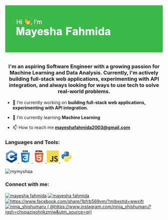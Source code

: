 <h1> 
<p align="center">
  <img src="./header.png" alt="Mayesha Fahmida" width="800"/>
</p> </h1>


<h3 align="center">I'm an aspiring Software Engineer with a growing passion for Machine Learning and Data Analysis. Currently, I'm actively building full-stack web applications, experimenting with API integration, and always looking for ways to use tech to solve real-world problems.</h3>                        

- 🔭 I’m currently working on **building full-stack web applications, experimenting with API integration.**

- 🌱 I’m currently learning **Machine Learning**
- 📫 How to reach me **mayeshafahmida2003@gmail.com**



<h3 align="left">Languages and Tools:</h3>
<p align="left"> <a href="https://www.w3schools.com/cpp/" target="_blank" rel="noreferrer"> <img src="https://raw.githubusercontent.com/devicons/devicon/master/icons/cplusplus/cplusplus-original.svg" alt="cplusplus" width="40" height="40"/> </a> <a href="https://www.w3schools.com/css/" target="_blank" rel="noreferrer"> <img src="https://raw.githubusercontent.com/devicons/devicon/master/icons/css3/css3-original-wordmark.svg" alt="css3" width="40" height="40"/> </a> <a href="https://www.w3.org/html/" target="_blank" rel="noreferrer"> <img src="https://raw.githubusercontent.com/devicons/devicon/master/icons/html5/html5-original-wordmark.svg" alt="html5" width="40" height="40"/> </a> <a href="https://developer.mozilla.org/en-US/docs/Web/JavaScript" target="_blank" rel="noreferrer"> <img src="https://raw.githubusercontent.com/devicons/devicon/master/icons/javascript/javascript-original.svg" alt="javascript" width="40" height="40"/> </a> <a href="https://www.python.org" target="_blank" rel="noreferrer"> <img src="https://raw.githubusercontent.com/devicons/devicon/master/icons/python/python-original.svg" alt="python" width="40" height="40"/> </a> </p>




<p><img align="center" src="https://github-readme-stats.vercel.app/api/top-langs?username=mymyshaa&show_icons=true&locale=en&layout=compact" alt="mymyshaa" /></p>



<h3 align="left">Connect with me:</h3>
<p align="left">
<a href="https://linkedin.com/in/mayesha fahmida" target="blank"><img align="center" src="https://raw.githubusercontent.com/rahuldkjain/github-profile-readme-generator/master/src/images/icons/Social/linked-in-alt.svg" alt="mayesha fahmida" height="30" width="40" /></a>
<a href="https://kaggle.com/mayesha fahmida" target="blank"><img align="center" src="https://raw.githubusercontent.com/rahuldkjain/github-profile-readme-generator/master/src/images/icons/Social/kaggle.svg" alt="mayesha fahmida" height="30" width="40" /></a>
<a href="https://fb.com/https://www.facebook.com/share/1bfrb569vm/?mibextid=wwxifr" target="blank"><img align="center" src="https://raw.githubusercontent.com/rahuldkjain/github-profile-readme-generator/master/src/images/icons/Social/facebook.svg" alt="https://www.facebook.com/share/1bfrb569vm/?mibextid=wwxifr" height="30" width="40" /></a>
<a href="https://instagram.com/ninja_shishumaru ( @https://www.instagram.com/ninja_shishumaru?igsh=chvpazixohnkzmiw&utm_source=qr)" target="blank"><img align="center" src="https://raw.githubusercontent.com/rahuldkjain/github-profile-readme-generator/master/src/images/icons/Social/instagram.svg" alt="ninja_shishumaru ( @https://www.instagram.com/ninja_shishumaru?igsh=chvpazixohnkzmiw&utm_source=qr)" height="30" width="40" /></a>
</p>
